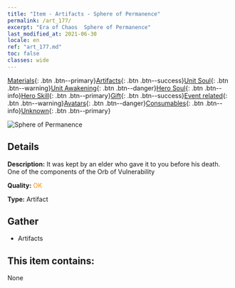 ```yaml
---
title: "Item - Artifacts - Sphere of Permanence"
permalink: /art_177/
excerpt: "Era of Chaos  Sphere of Permanence"
last_modified_at: 2021-06-30
locale: en
ref: "art_177.md"
toc: false
classes: wide
---
```

 [Materials](/Items/){: .btn .btn--primary}[Artifacts](/Items/Artifacts/){: .btn .btn--success}[Unit Soul](/Items/UnitSoul/){: .btn .btn--warning}[Unit Awakening](/Items/UnitAwakening/){: .btn .btn--danger}[Hero Soul](/Items/HeroSoul/){: .btn .btn--info}[Hero Skill](/Items/HeroSkill/){: .btn .btn--primary}[Gift](/Items/Gift/){: .btn .btn--success}[Event related](/Items/Events/){: .btn .btn--warning}[Avatars](/Items/Avatars/){: .btn .btn--danger}[Consumables](/Items/Consumables/){: .btn .btn--info}[Unknown](/Items/Unknown/){: .btn .btn--primary}

 ![Sphere of Permanence](/images/t/artifact_40456.png)

## Details
 **Description:** It was kept by an elder who gave it to you before his death. One of the components of the Orb of Vulnerability

 **Quality:** <span style="color: #FF8C00">OK</span>

 **Type:** Artifact

## Gather

*    Artifacts 

## This item contains:

  None

